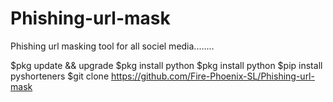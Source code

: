 # Phishing-url-mask
Phishing url masking tool for all sociel media........

$pkg update && upgrade
$pkg install python
$pkg install python
$pip install pyshorteners
$git clone https://github.com/Fire-Phoenix-SL/Phishing-url-mask
